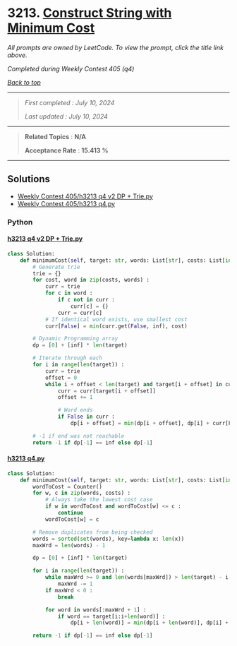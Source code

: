 # 3213. [Construct String with Minimum Cost](<https://leetcode.com/problems/construct-string-with-minimum-cost>)

*All prompts are owned by LeetCode. To view the prompt, click the title link above.*

*Completed during Weekly Contest 405 (q4)*

*[Back to top](<../README.md>)*

------

> *First completed : July 10, 2024*
>
> *Last updated : July 10, 2024*

------

> **Related Topics** : **N/A**
>
> **Acceptance Rate** : **15.413 %**

------

## Solutions

- [Weekly Contest 405/h3213 q4 v2 DP + Trie.py](<../my-submissions/Weekly Contest 405/h3213 q4 v2 DP + Trie.py>)
- [Weekly Contest 405/h3213 q4.py](<../my-submissions/Weekly Contest 405/h3213 q4.py>)
### Python
#### [h3213 q4 v2 DP + Trie.py](<../my-submissions/Weekly Contest 405/h3213 q4 v2 DP + Trie.py>)
```Python
class Solution:
    def minimumCost(self, target: str, words: List[str], costs: List[int]) -> int:
        # Generate trie
        trie = {}
        for cost, word in zip(costs, words) :
            curr = trie
            for c in word :
                if c not in curr :
                    curr[c] = {}
                curr = curr[c]
            # If identical word exists, use smallest cost
            curr[False] = min(curr.get(False, inf), cost)

        # Dynamic Programming array
        dp = [0] + [inf] * len(target)

        # Iterate through each 
        for i in range(len(target)) :
            curr = trie
            offset = 0
            while i + offset < len(target) and target[i + offset] in curr  :
                curr = curr[target[i + offset]]
                offset += 1

                # Word ends
                if False in curr :
                    dp[i + offset] = min(dp[i + offset], dp[i] + curr[False])

        # -1 if end was not reachable
        return -1 if dp[-1] == inf else dp[-1] 

```

#### [h3213 q4.py](<../my-submissions/Weekly Contest 405/h3213 q4.py>)
```Python
class Solution:
    def minimumCost(self, target: str, words: List[str], costs: List[int]) -> int:
        wordToCost = Counter()
        for w, c in zip(words, costs) :
            # Always take the lowest cost case
            if w in wordToCost and wordToCost[w] <= c :
                continue
            wordToCost[w] = c

        # Remove duplicates from being checked
        words = sorted(set(words), key=lambda x: len(x))
        maxWrd = len(words) - 1

        dp = [0] + [inf] * len(target)

        for i in range(len(target)) :
            while maxWrd >= 0 and len(words[maxWrd]) > len(target) - i :
                maxWrd -= 1
            if maxWrd < 0 :
                break

            for word in words[:maxWrd + 1] :
                if word == target[i:i+len(word)] :
                    dp[i + len(word)] = min(dp[i + len(word)], dp[i] + wordToCost[word])

        return -1 if dp[-1] == inf else dp[-1] 

```

